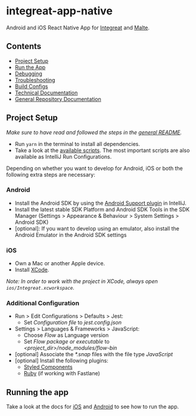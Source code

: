 # integreat-app-native

Android and iOS React Native App for [Integreat](https://integreat-app.de) and [Malte](https://www.malteser-werke.de/malte-app.html).

## Contents

* [Project Setup](#project-setup)
* [Run the App](#running-the-app)
* [Debugging](docs/debugging.md)
* [Troubleshooting](docs/troubleshooting.md)
* [Build Configs](docs/build-configs.md)
* [Technical Documentation](docs/technical-documentation.md)
* [General Repository Documentation](../README.md)

## Project Setup

*Make sure to have read and followed the steps in the [general README](../README.md#project-setup).*

* Run `yarn` in the terminal to install all dependencies.
* Take a look at the [available scripts](package.json). The most important scripts are also available as IntelliJ Run Configurations.

Depending on whether you want to develop for Android, iOS or both the following extra steps are necessary:

### Android

* Install the Android SDK by using the [Android Support plugin](https://plugins.jetbrains.com/plugin/1792-android-support) in IntelliJ.
* Install the latest stable SDK Platform and Android SDK Tools in the SDK Manager (Settings > Appearance & Behaviour > System Settings > Android SDK)
* \[optional\]: If you want to develop using an emulator, also install the Android Emulator in the Android SDK settings

### iOS

* Own a Mac or another Apple device.
* Install [XCode](https://developer.apple.com/xcode/).

*Note: In order to work with the project in XCode, always open `ios/Integreat.xcworkspace`.*

### Additional Configuration

* Run > Edit Configurations > Defaults > Jest:
    * Set *Configuration file* to *jest.config.json*
* Settings > Languages & Frameworks > JavaScript:
    * Choose *Flow* as Language version
    * Set *Flow package or executable* to *<project_dir>/node_modules/flow-bin*
* [optional] Associate the *\*.snap* files with the file type *JavaScript*
* [optional] Install the following plugins:
    * [Styled Components](https://plugins.jetbrains.com/plugin/9997-styled-components--styled-jsx/)
    * [Ruby](https://plugins.jetbrains.com/plugin/1293-ruby) (if working with Fastlane)
    
## Running the app

Take a look at the docs for [iOS](docs/manual-builds.md#ios) and [Android](docs/manual-builds.md#android) to see how to run the app.
